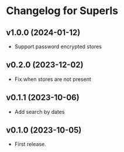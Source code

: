 # Changelog for Superls

## v1.0.0 (2024-01-12)

 * Support password encrypted stores 

## v0.2.0 (2023-12-02)

 * Fix when stores are not present

## v0.1.1 (2023-10-06)

 * Add search by dates

## v0.1.0 (2023-10-05)

  * First release.
